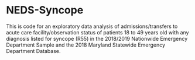 # NEDS-Syncope
This is code for an exploratory data analysis of admissions/transfers to acute care facility/observation status of patients 18 to 49 years old with any diagnosis listed for syncope (R55) in the 2018/2019 Nationwide Emergency Department Sample and the 2018 Maryland Statewide Emergency Department Database. 

